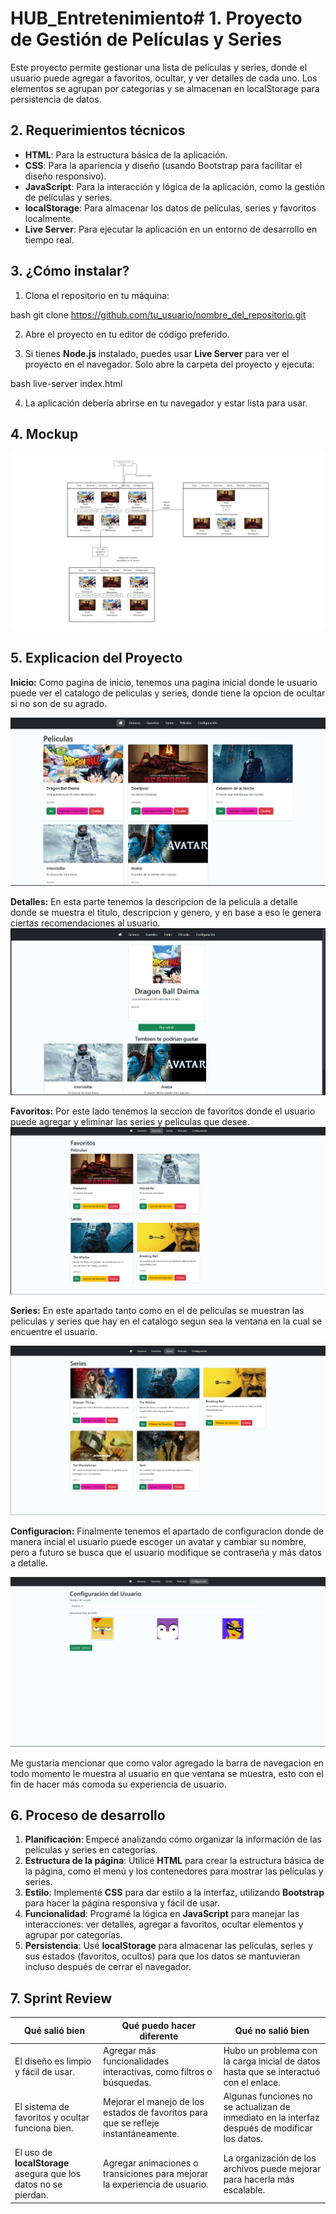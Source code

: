 # HUB_Entretenimiento# 1. Proyecto de Gestión de Películas y Series

Este proyecto permite gestionar una lista de películas y series, donde el usuario puede agregar a favoritos, ocultar, y ver detalles de cada uno. Los elementos se agrupan por categorías y se almacenan en localStorage para persistencia de datos.

## 2. Requerimientos técnicos

- **HTML**: Para la estructura básica de la aplicación.
- **CSS**: Para la apariencia y diseño (usando Bootstrap para facilitar el diseño responsivo).
- **JavaScript**: Para la interacción y lógica de la aplicación, como la gestión de películas y series.
- **localStorage**: Para almacenar los datos de películas, series y favoritos localmente.
- **Live Server**: Para ejecutar la aplicación en un entorno de desarrollo en tiempo real.

## 3. ¿Cómo instalar?

1. Clona el repositorio en tu máquina:
    
bash
    git clone https://github.com/tu_usuario/nombre_del_repositorio.git


2. Abre el proyecto en tu editor de código preferido.

3. Si tienes **Node.js** instalado, puedes usar **Live Server** para ver el proyecto en el navegador. Solo abre la carpeta del proyecto y ejecuta:
    
bash
    live-server index.html



4. La aplicación debería abrirse en tu navegador y estar lista para usar.

## 4. Mockup 

![Mockup de la aplicación](/imagenes_repositorio/Mockup.png)

## 5. Explicacion del Proyecto

**Inicio:** 
Como pagina de inicio, tenemos una pagina inicial donde le usuario puede ver el catalogo de peliculas y series, donde tiene la opcion de ocultar si no son de su agrado.


![Captura](/imagenes_repositorio/captura1.png)

**Detalles:**
En esta parte tenemos la descripcion de la pelicula a detalle donde se muestra el titulo, descripcion y genero, y en base a eso le genera ciertas recomendaciones al usuario.
![Captura](/imagenes_repositorio/captura2.png)

**Favoritos:**
Por este lado tenemos la seccion de favoritos donde el usuario puede agregar y eliminar las series y peliculas que desee.
![Captura](/imagenes_repositorio/captura3.png)

**Series:**
En este apartado tanto como en el de peliculas se muestran las peliculas y series que hay en el catalogo segun sea la ventana en la cual se encuentre el usuario.

![Captura](/imagenes_repositorio/captura4.png)

**Configuracion:**
Finalmente tenemos el apartado de configuracion donde de manera incial el usuario puede escoger un avatar y cambiar su nombre, pero a futuro se busca que el usuario modifique se contraseña y más datos a detalle.

![Captura](/imagenes_repositorio/captura5.png)

Me gustaria mencionar que como valor agregado la barra de navegacion en todo momento le muestra al usuario en que ventana se muestra, esto con el fin de hacer más comoda su experiencia de usuario. 

## 6. Proceso de desarrollo

1. **Planificación**: Empecé analizando cómo organizar la información de las películas y series en categorías.
2. **Estructura de la página**: Utilicé **HTML** para crear la estructura básica de la página, como el menú y los contenedores para mostrar las películas y series.
3. **Estilo**: Implementé **CSS** para dar estilo a la interfaz, utilizando **Bootstrap** para hacer la página responsiva y fácil de usar.
4. **Funcionalidad**: Programé la lógica en **JavaScript** para manejar las interacciones: ver detalles, agregar a favoritos, ocultar elementos y agrupar por categorías.
5. **Persistencia**: Usé **localStorage** para almacenar las películas, series y sus estados (favoritos, ocultos) para que los datos se mantuvieran incluso después de cerrar el navegador.

## 7. Sprint Review

| Qué salió bien                               | Qué puedo hacer diferente                       | Qué no salió bien                |
|---------------------------------------------|------------------------------------------------|----------------------------------|
| El diseño es limpio y fácil de usar.        | Agregar más funcionalidades interactivas, como filtros o búsquedas. | Hubo un problema con la carga inicial de datos hasta que se interactuó con el enlace. |
| El sistema de favoritos y ocultar funciona bien. | Mejorar el manejo de los estados de favoritos para que se refleje instantáneamente. | Algunas funciones no se actualizan de inmediato en la interfaz después de modificar los datos. |
| El uso de **localStorage** asegura que los datos no se pierdan. | Agregar animaciones o transiciones para mejorar la experiencia de usuario. | La organización de los archivos puede mejorar para hacerla más escalable. |
